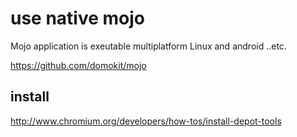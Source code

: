 # use native mojo

Mojo application is exeutable multiplatform Linux and android ..etc.

https://github.com/domokit/mojo

## install 
http://www.chromium.org/developers/how-tos/install-depot-tools